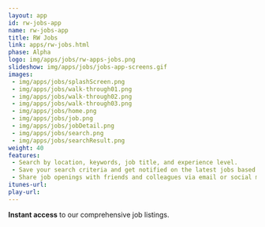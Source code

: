 ```yaml
---
layout: app
id: rw-jobs-app
name: rw-jobs-app
title: RW Jobs
link: apps/rw-jobs.html
phase: Alpha
logo: img/apps/jobs/rw-apps-jobs.png
slideshow: img/apps/jobs/jobs-app-screens.gif
images:
 - img/apps/jobs/splashScreen.png
 - img/apps/jobs/walk-through01.png
 - img/apps/jobs/walk-through02.png
 - img/apps/jobs/walk-through03.png
 - img/apps/jobs/home.png
 - img/apps/jobs/job.png
 - img/apps/jobs/jobDetail.png
 - img/apps/jobs/search.png
 - img/apps/jobs/searchResult.png
weight: 40
features:
 - Search by location, keywords, job title, and experience level.
 - Save your search criteria and get notified on the latest jobs based on your preference.
 - Share job openings with friends and colleagues via email or social media.
itunes-url:
play-url:
---
```


**Instant access** to our comprehensive job listings.
